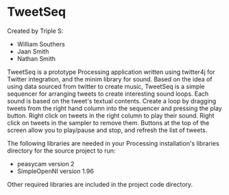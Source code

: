 TweetSeq
============
Created by Triple S:
- William Southers
- Jaan Smith
- Nathan Smith

TweetSeq is a prototype Processing application written using twitter4j for 
Twitter integration, and the minim library for sound.
Based on the idea of using data sourced from twitter to create music, TweetSeq
is a simple sequencer for arranging tweets to create interesting sound loops.
Each sound is based on the tweet's textual contents.
Create a loop by dragging tweets from the right hand column into the 
sequencer and pressing the play button.
Right click on tweets in the right column to play their sound. Right click on
tweets in the sampler to remove them.
Buttons at the top of the screen allow you to play/pause and stop, and refresh
the list of tweets.

The following libraries are needed in your Processing installation's libraries directory for the source project to run:
- peasycam version 2
- SimpleOpenNI version 1.96

Other required libraries are included in the project code directory. 